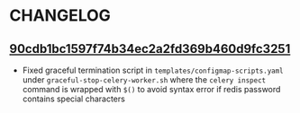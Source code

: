 # CHANGELOG

## [90cdb1bc1597f74b34ec2a2fd369b460d9fc3251](https://community.opengroup.org/osdu/platform/deployment-and-operations/infra-azure-provisioning/-/commit/90cdb1bc1597f74b34ec2a2fd369b460d9fc3251)

- Fixed graceful termination script in `templates/configmap-scripts.yaml` under `graceful-stop-celery-worker.sh` where the `celery inspect` command is wrapped with `$()` to avoid syntax error if redis password contains special characters

